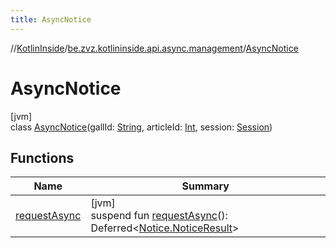 ```yaml
---
title: AsyncNotice
---
```

//[KotlinInside](../../../index.html)/[be.zvz.kotlininside.api.async.management](../index.html)/[AsyncNotice](index.html)



# AsyncNotice



[jvm]\
class [AsyncNotice](index.html)(gallId: [String](https://kotlinlang.org/api/latest/jvm/stdlib/kotlin/-string/index.html), articleId: [Int](https://kotlinlang.org/api/latest/jvm/stdlib/kotlin/-int/index.html), session: [Session](../../be.zvz.kotlininside.session/-session/index.html))



## Functions


| Name | Summary |
|---|---|
| [requestAsync](request-async.html) | [jvm]<br>suspend fun [requestAsync](request-async.html)(): Deferred&lt;[Notice.NoticeResult](../../be.zvz.kotlininside.api.management/-notice/-notice-result/index.html)&gt; |

